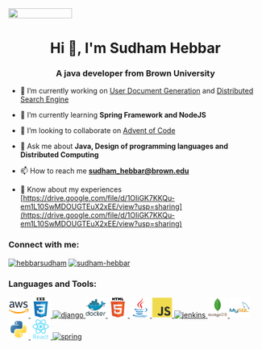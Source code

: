<img src="https://media0.giphy.com/media/qgQUggAC3Pfv687qPC/giphy.gif?cid=ecf05e470gmq6p00qf36ikq8c1x4f9ktu8ov2m684pvermjv&ep=v1_gifs_search&rid=giphy.gif&ct=g" width="50%" height="50%"/> 

<h1 align="center">Hi 👋, I'm Sudham Hebbar</h1>
<h3 align="center">A java developer from Brown University</h3> 

- 🔭 I’m currently working on [User Document Generation](https://github.com/dbhatia00/documentation-generation) and [Distributed Search Engine](https://github.com/GavinJin0501/Distributed-Search-Engine)

- 🌱 I’m currently learning **Spring Framework and NodeJS**

- 👯 I’m looking to collaborate on [Advent of Code](https://github.com/sudhamhebbarbrown/AdventofCode)

- 💬 Ask me about **Java, Design of programming languages and Distributed Computing**

- 📫 How to reach me **sudham_hebbar@brown.edu**

- 📄 Know about my experiences [https://drive.google.com/file/d/1OIiGK7KKQu-em1L10SwMDOUGTEuX2xEE/view?usp=sharing](https://drive.google.com/file/d/1OIiGK7KKQu-em1L10SwMDOUGTEuX2xEE/view?usp=sharing)

<h3 align="left">Connect with me:</h3>
<p align="left">
<a href="https://twitter.com/hebbarsudham" target="blank"><img align="center" src="https://raw.githubusercontent.com/rahuldkjain/github-profile-readme-generator/master/src/images/icons/Social/twitter.svg" alt="hebbarsudham" height="30" width="40" /></a>
<a href="https://linkedin.com/in/sudham-hebbar" target="blank"><img align="center" src="https://raw.githubusercontent.com/rahuldkjain/github-profile-readme-generator/master/src/images/icons/Social/linked-in-alt.svg" alt="sudham-hebbar" height="30" width="40" /></a>
</p>

<h3 align="left">Languages and Tools:</h3>
<p align="left"> <a href="https://aws.amazon.com" target="_blank" rel="noreferrer"> <img src="https://raw.githubusercontent.com/devicons/devicon/master/icons/amazonwebservices/amazonwebservices-original-wordmark.svg" alt="aws" width="40" height="40"/> </a> <a href="https://www.w3schools.com/css/" target="_blank" rel="noreferrer"> <img src="https://raw.githubusercontent.com/devicons/devicon/master/icons/css3/css3-original-wordmark.svg" alt="css3" width="40" height="40"/> </a> <a href="https://www.djangoproject.com/" target="_blank" rel="noreferrer"> <img src="https://cdn.worldvectorlogo.com/logos/django.svg" alt="django" width="40" height="40"/> </a> <a href="https://www.docker.com/" target="_blank" rel="noreferrer"> <img src="https://raw.githubusercontent.com/devicons/devicon/master/icons/docker/docker-original-wordmark.svg" alt="docker" width="40" height="40"/> </a> <a href="https://www.w3.org/html/" target="_blank" rel="noreferrer"> <img src="https://raw.githubusercontent.com/devicons/devicon/master/icons/html5/html5-original-wordmark.svg" alt="html5" width="40" height="40"/> </a> <a href="https://www.java.com" target="_blank" rel="noreferrer"> <img src="https://raw.githubusercontent.com/devicons/devicon/master/icons/java/java-original.svg" alt="java" width="40" height="40"/> </a> <a href="https://developer.mozilla.org/en-US/docs/Web/JavaScript" target="_blank" rel="noreferrer"> <img src="https://raw.githubusercontent.com/devicons/devicon/master/icons/javascript/javascript-original.svg" alt="javascript" width="40" height="40"/> </a> <a href="https://www.jenkins.io" target="_blank" rel="noreferrer"> <img src="https://www.vectorlogo.zone/logos/jenkins/jenkins-icon.svg" alt="jenkins" width="40" height="40"/> </a> <a href="https://www.mongodb.com/" target="_blank" rel="noreferrer"> <img src="https://raw.githubusercontent.com/devicons/devicon/master/icons/mongodb/mongodb-original-wordmark.svg" alt="mongodb" width="40" height="40"/> </a> <a href="https://www.mysql.com/" target="_blank" rel="noreferrer"> <img src="https://raw.githubusercontent.com/devicons/devicon/master/icons/mysql/mysql-original-wordmark.svg" alt="mysql" width="40" height="40"/> </a> <a href="https://www.python.org" target="_blank" rel="noreferrer"> <img src="https://raw.githubusercontent.com/devicons/devicon/master/icons/python/python-original.svg" alt="python" width="40" height="40"/> </a> <a href="https://reactjs.org/" target="_blank" rel="noreferrer"> <img src="https://raw.githubusercontent.com/devicons/devicon/master/icons/react/react-original-wordmark.svg" alt="react" width="40" height="40"/> </a> <a href="https://spring.io/" target="_blank" rel="noreferrer"> <img src="https://www.vectorlogo.zone/logos/springio/springio-icon.svg" alt="spring" width="40" height="40"/> </a> </p>

